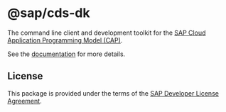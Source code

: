 # @sap/cds-dk

The command line client and development toolkit for the [SAP Cloud Application Programming Model (CAP)](https://cap.cloud.sap/).

See the [documentation](https://cap.cloud.sap/docs/get-started/) for more details.

## License
This package is provided under the terms of the [SAP Developer License Agreement](https://tools.hana.ondemand.com/developer-license-3_1.txt).
